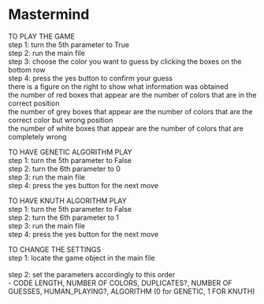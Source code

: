 # Mastermind
TO PLAY THE GAME</br>
step 1: turn the 5th parameter to True</br>
step 2: run the main file</br>
step 3: choose the color you want to guess by clicking the boxes on the bottom row</br>
step 4: press the yes button to confirm your guess</br>
there is a figure on the right to show what information was obtained</br>
the number of red boxes that appear are the number of colors that are in the correct position</br>
the number of grey boxes that appear are the number of colors that are the correct color but wrong position</br>
the number of white boxes that appear are the number of colors that are completely wrong</br>

TO HAVE GENETIC ALGORITHM PLAY</br>
step 1: turn the 5th parameter to False</br>
step 2: turn the 6th parameter to 0</br>
step 3: run the main file</br>
step 4: press the yes button for the next move</br>

TO HAVE KNUTH ALGORITHM PLAY</br>
step 1: turn the 5th parameter to False</br>
step 2: turn the 6th parameter to 1</br>
step 3: run the main file</br>
step 4: press the yes button for the next move</br>

TO CHANGE THE SETTINGS</br>
step 1: locate the game object in the main file</br></br>
step 2: set the parameters accordingly to this order</br>
    - CODE LENGTH, NUMBER OF COLORS, DUPLICATES?, NUMBER OF GUESSES, HUMAN_PLAYING?, ALGORITHM (0 for GENETIC, 1 FOR KNUTH)</br>
